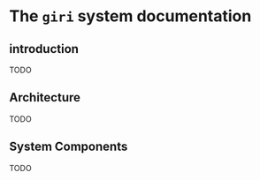 The `giri` system documentation
===============================

## introduction
TODO

## Architecture
TODO

## System Components
TODO

